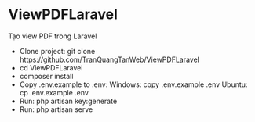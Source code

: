 # ViewPDFLaravel
Tạo view PDF trong Laravel

- Clone project: git clone https://github.com/TranQuangTanWeb/ViewPDFLaravel
- cd ViewPDFLaravel
- composer install
- Copy .env.example to .env:
       Windows: copy .env.example .env
       Ubuntu: cp .env.example .env
- Run: php artisan key:generate
- Run: php artisan serve
